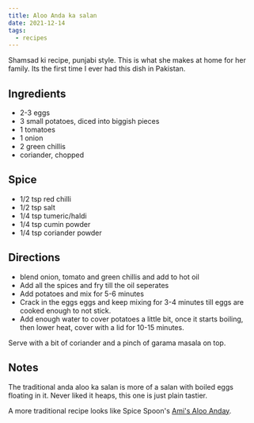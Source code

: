 ```yaml
---
title: Aloo Anda ka salan
date: 2021-12-14
tags:
  - recipes
---
```


Shamsad ki recipe, punjabi style. This is what she makes at home for her family. Its the first time I ever had this dish in Pakistan.

## Ingredients

- 2-3 eggs
- 3 small potatoes, diced into biggish pieces
- 1 tomatoes
- 1 onion
- 2 green chillis
- coriander, chopped

## Spice

- 1/2 tsp red chilli
- 1/2 tsp salt
- 1/4 tsp tumeric/haldi
- 1/4 tsp cumin powder
- 1/4 tsp coriander powder

## Directions

- blend onion, tomato and green chillis and add to hot oil
- Add all the spices and fry till the oil seperates
- Add potatoes and mix for 5-6 minutes
- Crack in the eggs eggs and keep mixing for 3-4 minutes till eggs are cooked enough to not stick.
- Add enough water to cover potatoes a little bit, once it starts boiling, then lower heat, cover with a lid for 10-15 minutes.

Serve with a bit of coriander and a pinch of garama masala on top.

## Notes

The traditional anda aloo ka salan is more of a salan with boiled eggs floating in it. Never liked it heaps, this one is just plain tastier.

A more traditional recipe looks like Spice Spoon's [Ami's Aloo Anday](https://www.thespicespoon.com/blog/egg-potato-curry/).

